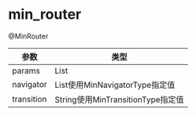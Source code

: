 # min_router



@MinRouter

| 参数       | 类型                                   |
| ---------- | -------------------------------------- |
| params     | List<String>                           |
| navigator  | List<String>使用MinNavigatorType指定值 |
| transition | String使用MinTransitionType指定值      |

